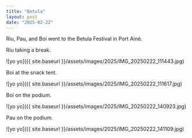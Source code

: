 ```yaml
---
title: "Betula"
layout: post
date: "2025-02-22"
---
```


Riu, Pau, and Boí went to the Betula Festival in Port Ainé.

Riu taking a break.

![yo yo]({{ site.baseurl }}/assets/images/2025/IMG_20250222_111443.jpg)

Boí at the snack tent.

![yo yo]({{ site.baseurl }}/assets/images/2025/IMG_20250222_111617.jpg)

Boí on the podium.

![yo yo]({{ site.baseurl }}/assets/images/2025/IMG_20250222_140923.jpg)

Pau on the podium.

![yo yo]({{ site.baseurl }}/assets/images/2025/IMG_20250222_141109.jpg)

